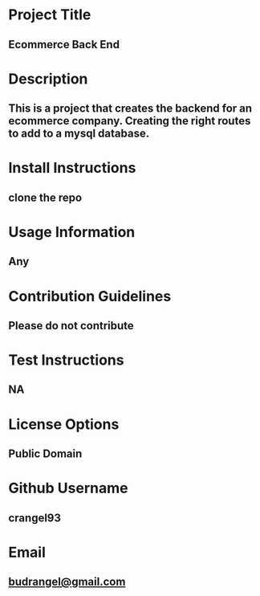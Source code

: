 # Project Title 

## Ecommerce Back End

# Description

## This is a project that creates the backend for an ecommerce company. Creating the right routes to add to a mysql database.

# Install Instructions

## clone the repo

# Usage Information

## Any

# Contribution Guidelines

## Please do not contribute

# Test Instructions

## NA

# License Options 

## Public Domain

# Github Username 

## crangel93

# Email 

## budrangel@gmail.com
